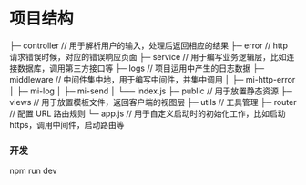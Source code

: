 <!--
 * @Descripttion : 
 * @Author       : wuhaidong
 * @Date         : 2022-08-10 15:33:17
 * @LastEditors  : wuhaidong
 * @LastEditTime : 2022-08-10 15:41:34
-->
# 项目结构

├─ controller          // 用于解析用户的输入，处理后返回相应的结果
├─ error               // http 请求错误时候，对应的错误响应页面
├─ service             // 用于编写业务逻辑层，比如连接数据库，调用第三方接口等
├─ logs                // 项目运用中产生的日志数据
├─ middleware          // 中间件集中地，用于编写中间件，并集中调用
│  ├─ mi-http-error
│  ├─ mi-log
│  ├─ mi-send
│  └── index.js
├─ public              // 用于放置静态资源
├─ views               // 用于放置模板文件，返回客户端的视图层
├─ utils               // 工具管理
├─ router              // 配置 URL 路由规则
└─ app.js              // 用于自定义启动时的初始化工作，比如启动 https，调用中间件，启动路由等

### 开发
npm run dev